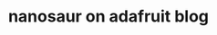 ---
title: "nanosaur on adafruit blog"
excerpt: "nanosaur on adafruit blog"
link: https://blog.adafruit.com/2022/01/14/3d-printable-dinosaur-robot-raspberry_pi-piday-raspberrypi/
header:
  overlay_color: "#000"
  overlay_filter: "0.5"
  overlay_image: /assets/posts/achievements/adafruit-blog.png
  teaser: /assets/posts/achievements/adafruit-blog.png
categories:
  - Press
tags:
  - Adafruit
---